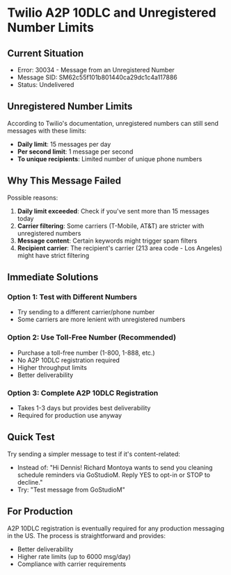 # Twilio A2P 10DLC and Unregistered Number Limits

## Current Situation
- Error: 30034 - Message from an Unregistered Number
- Message SID: SM62c55f101b801440ca29dc1c4a117886
- Status: Undelivered

## Unregistered Number Limits
According to Twilio's documentation, unregistered numbers can still send messages with these limits:
- **Daily limit**: 15 messages per day
- **Per second limit**: 1 message per second
- **To unique recipients**: Limited number of unique phone numbers

## Why This Message Failed
Possible reasons:
1. **Daily limit exceeded**: Check if you've sent more than 15 messages today
2. **Carrier filtering**: Some carriers (T-Mobile, AT&T) are stricter with unregistered numbers
3. **Message content**: Certain keywords might trigger spam filters
4. **Recipient carrier**: The recipient's carrier (213 area code - Los Angeles) might have strict filtering

## Immediate Solutions

### Option 1: Test with Different Numbers
- Try sending to a different carrier/phone number
- Some carriers are more lenient with unregistered numbers

### Option 2: Use Toll-Free Number (Recommended)
- Purchase a toll-free number (1-800, 1-888, etc.)
- No A2P 10DLC registration required
- Higher throughput limits
- Better deliverability

### Option 3: Complete A2P 10DLC Registration
- Takes 1-3 days but provides best deliverability
- Required for production use anyway

## Quick Test
Try sending a simpler message to test if it's content-related:
- Instead of: "Hi Dennis! Richard Montoya wants to send you cleaning schedule reminders via GoStudioM. Reply YES to opt-in or STOP to decline."
- Try: "Test message from GoStudioM"

## For Production
A2P 10DLC registration is eventually required for any production messaging in the US. The process is straightforward and provides:
- Better deliverability
- Higher rate limits (up to 6000 msg/day)
- Compliance with carrier requirements